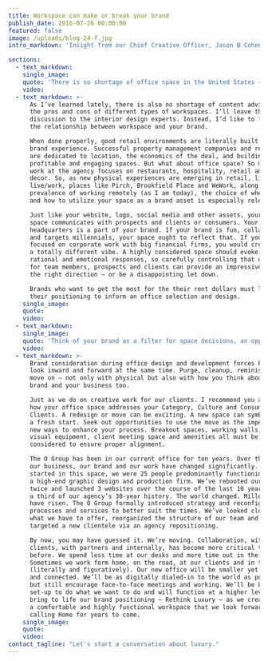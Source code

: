 ```yaml
---
title: Workspace can make or break your brand
publish_date: 2016-07-26 00:00:00
featured: false
image: /uploads/blog-24-f.jpg
intro_markdown: 'Insight from our Chief Creative Officer, Jason B Cohen, on the relationship between workspace and brand and what this impending move means for The O Group.​'

sections:
  - text_markdown:
    single_image:
    quote: 'There is no shortage of office space in the United States – from traditional to open concept, co-working spaces to owned buildings – there is something for anyone.'
    video:
  - text_markdown: >-
      As I’ve learned lately, there is also no shortage of content advising on
      the pros and cons of different types of workspaces. I’ll leave that
      discussion to the interior design experts. Instead, I’d like to focus on
      the relationship between workspace and your brand.

      When done properly, good retail environments are literally built around
      brand experience. Successful property management companies and retailers
      are dedicated to location, the economics of the deal, and building out
      profitable and engaging spaces. But what about office space? So much of our
      work at the agency focuses on restaurants, hospitality, retail and home
      decor. So, as new physical experiences are emerging in retail, lifestyle,
      live/work, places like Pirch, Brookfield Place and WeWork, along with the
      prevalence of working remotely (as I am today), the choice of where to work
      and how to utilize your space as a brand asset is especially relevant.

      Just like your website, logo, social media and other assets, your office
      space communicates with prospects and clients or consumers. Your choice of
      headquarters is a part of your brand. If your brand is fun, collaborative
      and targets millennials, your space ought to reflect that. If you were more
      focused on corporate work with big financial firms, you would create
      a totally different vibe. A highly considered space should evoke both
      rational and emotional responses, so carefully controlling that experience
      for team members, prospects and clients can provide an impressive nudge in
      the right direction – or be a disappointing let down.

      Brands who want to get the most for the their rent dollars must leverage
      their positioning to inform an office selection and design.​
    single_image:
    quote:
    video:
  - text_markdown:
    single_image:
    quote: '​Think of your brand as a filter for space decisions, an opportunity to turn over a new leaf.'
    video:
  - text_markdown: >-
      Brand consideration during office design and development forces brands to
      look inward and forward at the same time. Purge, cleanup, reminisce and
      move on – not only with physical but also with how you think about your
      brand and your business too.

      Just as we do on creative work for our clients. I recommend you articulate
      how your office space addresses your Category, Culture and Consumers or
      Clients. A redesign or move can be exciting. A new space can symbolize
      a fresh start. Seek out opportunities to use the move as the impetus for
      new ways to enhance your process. Breakout spaces, working walls, audio
      visual equipment, client meeting space and amenities all must be carefully
      considered to ensure proper alignment.

      The O Group has been in our current office for ten years. Over that time,
      our business, our brand and our work have changed significantly. When we
      started in this space, we were 25 people predominantly functioning as
      a high-end graphic design and production firm. We’ve rebooted our brand
      twice and launched 3 websites over the course of the last 10 years, just
      a third of our agency’s 30-year history. The world changed. Millennials
      have risen. The O Group formally introduced strategy and reconfigured our
      processes and services to better suit the times. We’ve looked closely at
      what we have to offer, reorganized the structure of our team and have
      targeted a new clientele via an agency repositioning.

      By now, you may have guessed it. We’re moving. Collaboration, with our
      clients, with partners and internally, has become more critical than ever
      before. We spend less time at our desks and more time out in the world.
      Sometimes we work form home, on the road, at our clients and in the cloud
      (literally and figuratively). Our new office will be smaller yet more open
      and connected. We’ll be as digitally dialed-in to the world as possible,
      but still encourage face-to-face meetings and working. We’ll be better
      set-up to do what we want to do and will function at a higher level. We’ll
      bring to life our brand positioning – Rethink Luxury – as we create
      a comfortable and highly functional workspace that we look forward to
      calling Home for years to come.​
    single_image:
    quote:
    video:
contact_tagline: "Let's start a conversation about luxury."
---
```



